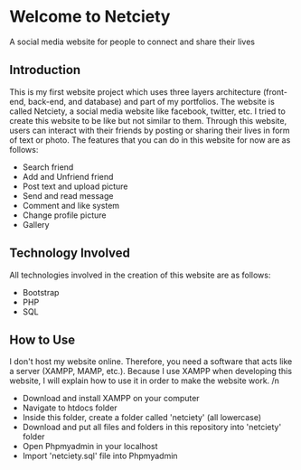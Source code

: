 # Welcome to Netciety
A social media website for people to connect and share their lives

## Introduction
This is my first website project which uses three layers architecture (front-end, back-end, and database) and part of my portfolios. The website is called Netciety, a social media website like facebook, twitter, etc. I tried to create this website to be like but not similar to them. Through this website, users can interact with their friends by posting or sharing their lives in form of text or photo.
The features that you can do in this website for now are as follows:
- Search friend
- Add and Unfriend friend
- Post text and upload picture
- Send and read message
- Comment and like system
- Change profile picture
- Gallery

## Technology Involved
All technologies involved in the creation of this website are as follows:
- Bootstrap
- PHP
- SQL

## How to Use
I don't host my website online. Therefore, you need a software that acts like a server (XAMPP, MAMP, etc.). Because I use XAMPP when developing this website, I will explain how to use it in order to make the website work. /n
- Download and install XAMPP on your computer
- Navigate to htdocs folder
- Inside this folder, create a folder called 'netciety' (all lowercase)
- Download and put all files and folders in this repository into 'netciety' folder
- Open Phpmyadmin in your localhost
- Import 'netciety.sql' file into Phpmyadmin
